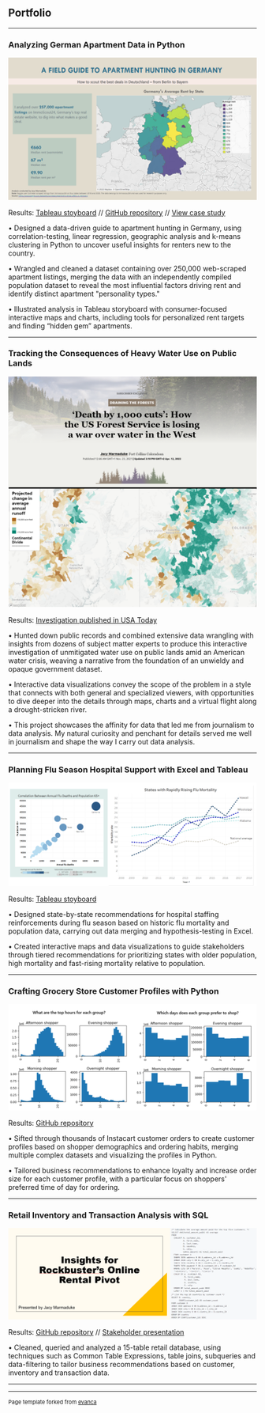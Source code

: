## Portfolio

---

### Analyzing German Apartment Data in Python

<img src="images/rentStoryboardSS.png?raw=true"/>

Results: [Tableau stoyboard](https://public.tableau.com/app/profile/jacquelyn.marmaduke/viz/GermanRentStoryboard/Germanrentstoryboard?publish=yes) // [GitHub repository](https://github.com/jacymarmaduke/rent-analysis) // [View case study](/pdf/germanRentCaseStudy.pdf)

•	Designed a data-driven guide to apartment hunting in Germany, using correlation-testing, linear regression, geographic analysis and k-means clustering in Python to uncover useful insights for renters new to the country.

• Wrangled and cleaned a dataset containing over 250,000 web-scraped apartment listings, merging the data with an independently compiled population dataset to reveal the most influential factors driving rent and identify distinct apartment "personality types."

• Illustrated analysis in Tableau storyboard with consumer-focused interactive maps and charts, including tools for personalized rent targets and finding “hidden gem” apartments.

---

### Tracking the Consequences of Heavy Water Use on Public Lands

<img src="images/forestWaterViz.png?raw=true"/>

Results: [Investigation published in USA Today](https://eu.usatoday.com/in-depth/news/nation/2021/11/22/us-forest-service-water-management-limited-oversight-diversions/8717970002/)

•	Hunted down public records and combined extensive data wrangling with insights from dozens of subject matter experts to produce this interactive investigation of unmitigated water use on public lands amid an American water crisis, weaving a narrative from the foundation of an unwieldy and opaque government dataset.

• Interactive data visualizations convey the scope of the problem in a style that connects with both general and specialized viewers, with opportunities to dive deeper into the details through maps, charts and a virtual flight along a drought-stricken river.

• This project showcases the affinity for data that led me from journalism to data analysis. My natural curiosity and penchant for details served me well in journalism and shape the way I carry out data analysis.

---

### Planning Flu Season Hospital Support with Excel and Tableau

<img src="images/fluVizCombo.png?raw=true"/>

Results: [Tableau stoyboard](https://public.tableau.com/app/profile/jacquelyn.marmaduke/viz/influenzastoryboard/Story1?publish=yes)

•	Designed state-by-state recommendations for hospital staffing reinforcements during flu season based on historic flu mortality and population data, carrying out data merging and hypothesis-testing in Excel.

•	Created interactive maps and data visualizations to guide stakeholders through tiered recommendations for prioritizing states with older population, high mortality and fast-rising mortality relative to population.

---

### Crafting Grocery Store Customer Profiles with Python

<img src="images/timeDayCombo.png?raw=true"/>

Results: [GitHub repository](https://github.com/jacymarmaduke/python_instacart)

•	Sifted through thousands of Instacart customer orders to create customer profiles based on shopper demographics and ordering habits, merging multiple complex datasets and visualizing the profiles in Python.

• Tailored business recommendations to enhance loyalty and increase order size for each customer profile, with a particular focus on shoppers' preferred time of day for ordering.

---

### Retail Inventory and Transaction Analysis with SQL

<img src="images/sqlSS.png?raw=true"/>

Results: [GitHub repository](https://github.com/jacymarmaduke/SQL_queries_movies) // [Stakeholder presentation](/pdf/sqlPres.pdf)

•	Cleaned, queried and analyzed a 15-table retail database, using techniques such as Common Table Expressions, table joins, subqueries and data-filtering to tailor business recommendations based on customer, inventory and transaction data.


---



---
<p style="font-size:11px">Page template forked from <a href="https://github.com/evanca/quick-portfolio">evanca</a></p>
<!-- Remove above link if you don't want to attibute -->
